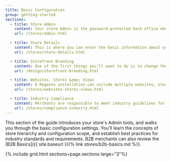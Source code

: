 ```yaml
---
title: Basic Configuration
group: getting-started
sections:
  - title: Store Admin
    content: Your store Admin is the password-protected back office where you can set up products, promotions, manage orders, and perform other administrative tasks.
    url: /stores/admin.html

  - title: Store Details
    content: This is where you can enter the basic information about your store, including the store name and address, contacts, language, and currency.
    url: /stores/store-details.html

  - title: Storefront Branding
    content: One of the first things you’ll want to do is to change the logo in the header, and upload a favicon for the browser. You’ll also learn how to update the copyright notice in the footer, and how to use the store demo notice.
    url: /design/storefront-branding.html

  - title: Websites, Stores &amp; Views
    content: A Magento installation can include multiple websites, stores, and views in different languages, all managed from the same Admin.
    url: /stores/websites-stores-views.html

  - title: Industry Compliance
    content: Merchants are responsible to meet industry guidelines for maintaining a secure environment, and to meet the legal requirements and best practices for online merchants in their jurisdiction.
    url: /stores/compliance-industry.html
---
```


This section of the guide introduces your store's Admin tools, and walks you through the basic configuration settings. You’ll learn the concepts of store hierarchy and configuration scope, and establish best practices for industry standards and requirements.<!--{% if "Default.B2B Only" contains site.edition %}--> B2B merchants can also review the [B2B Basics]({{ site.baseurl }}{% link stores/b2b-basics.md %}).<!--{% endif %}-->

{% include grid.html sections=page.sections large="3"%}
